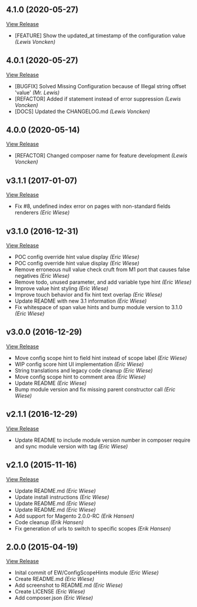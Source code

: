 ## 4.1.0 (2020-05-27)

[View Release](git@github.com:experius/magento2-configscopehints.git/commits/tag/4.1.0)

*  [FEATURE] Show the updated_at timestamp of the configuration value *(Lewis Voncken)*


## 4.0.1 (2020-05-27)

[View Release](git@github.com:experius/magento2-configscopehints.git/commits/tag/4.0.1)

*  [BUGFIX] Solved Missing Configuration because of Illegal string offset 'value' *(Mr. Lewis)*
*  [REFACTOR] Added if statement instead of error suppression *(Lewis Voncken)*
*  [DOCS] Updated the CHANGELOG.md *(Lewis Voncken)*


## 4.0.0 (2020-05-14)

[View Release](git@github.com:experius/magento2-configscopehints.git/commits/tag/4.0.0)

*  [REFACTOR] Changed composer name for feature development *(Lewis Voncken)*


## v3.1.1 (2017-01-07)

[View Release](git@github.com:experius/magento2-configscopehints.git/commits/tag/v3.1.1)

*  Fix #8, undefined index error on pages with non-standard fields renderers *(Eric Wiese)*


## v3.1.0 (2016-12-31)

[View Release](git@github.com:experius/magento2-configscopehints.git/commits/tag/v3.1.0)

*  POC config override hint value display *(Eric Wiese)*
*  POC config override hint value display *(Eric Wiese)*
*  Remove erroneous null value check cruft from M1 port that causes false negatives *(Eric Wiese)*
*  Remove todo, unused parameter, and add variable type hint *(Eric Wiese)*
*  Improve value hint styling *(Eric Wiese)*
*  Improve touch behavior and fix hint text overlap *(Eric Wiese)*
*  Update README with new 3.1 information *(Eric Wiese)*
*  Fix whitespace of span value hints and bump module version to 3.1.0 *(Eric Wiese)*


## v3.0.0 (2016-12-29)

[View Release](git@github.com:experius/magento2-configscopehints.git/commits/tag/v3.0.0)

*  Move config scope hint to field hint instead of scope label *(Eric Wiese)*
*  WIP config score hint UI implementation *(Eric Wiese)*
*  String translations and legacy code cleanup *(Eric Wiese)*
*  Move config scope hint to comment area *(Eric Wiese)*
*  Update README *(Eric Wiese)*
*  Bump module version and fix missing parent constructor call *(Eric Wiese)*


## v2.1.1 (2016-12-29)

[View Release](git@github.com:experius/magento2-configscopehints.git/commits/tag/v2.1.1)

*  Update README to include module version number in composer require and sync module version with tag *(Eric Wiese)*


## v2.1.0 (2015-11-16)

[View Release](git@github.com:experius/magento2-configscopehints.git/commits/tag/v2.1.0)

*  Update README.md *(Eric Wiese)*
*  Update install instructions *(Eric Wiese)*
*  Update README.md *(Eric Wiese)*
*  Update README.md *(Eric Wiese)*
*  Add support for Magento 2.0.0-RC *(Erik Hansen)*
*  Code cleanup *(Erik Hansen)*
*  Fix generation of urls to switch to specific scopes *(Erik Hansen)*


## 2.0.0 (2015-04-19)

[View Release](git@github.com:experius/magento2-configscopehints.git/commits/tag/2.0.0)

*  Inital commit of EW/ConfigScopeHints module *(Eric Wiese)*
*  Create README.md *(Eric Wiese)*
*  Add screenshot to README.md *(Eric Wiese)*
*  Create LICENSE *(Eric Wiese)*
*  Add composer.json *(Eric Wiese)*


